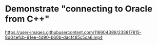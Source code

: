 # Demonstrate "connecting to Oracle from C++"
https://user-images.githubusercontent.com/116604389/233817815-8d04efcb-91ee-4d90-b60b-dacf485c5ca6.mp4
